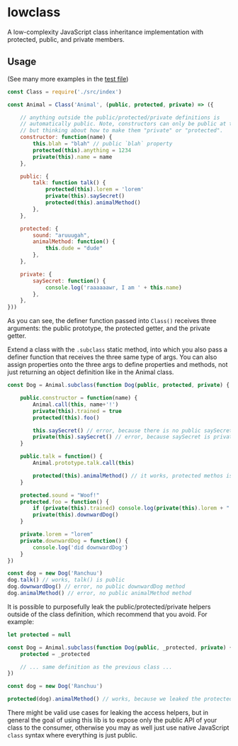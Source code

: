 
lowclass
========

A low-complexity JavaScript class inheritance implementation with protected, public, and private members.

Usage
-----

(See many more examples in the [test file](./test.js))

```js
const Class = require('./src/index')

const Animal = Class('Animal', (public, protected, private) => ({

    // anything outside the public/protected/private definitions is
    // automatically public. Note, constructors can only be public at the moment,
    // but thinking about how to make them "private" or "protected".
    constructor: function(name) {
        this.blah = "blah" // public `blah` property
        protected(this).anything = 1234
        private(this).name = name
    },

    public: {
        talk: function talk() {
            protected(this).lorem = 'lorem'
            private(this).saySecret()
            protected(this).animalMethod()
        },
    },

    protected: {
        sound: "aruuugah",
        animalMethod: function() {
            this.dude = "dude"
        },
    },

    private: {
        saySecret: function() {
            console.log('raaaaaawr, I am ' + this.name)
        },
    },
}))
```

As you can see, the definer function passed into `Class()` receives three
arguments: the public prototype, the protected getter, and the private getter.

Extend a class with the `.subclass` static method, into which you also pass a
definer function that receives the three same type of args. You can also assign
properties onto the three args to define properties and methods, not just
returning an object definition like in the Animal class.

```js
const Dog = Animal.subclass(function Dog(public, protected, private) {

    public.constructor = function(name) {
        Animal.call(this, name+'!')
        private(this).trained = true
        protected(this).foo()

        this.saySecret() // error, because there is no public saySecret method
        private(this).saySecret() // error, because saySecret is private in the above Animal class
    }

    public.talk = function() {
        Animal.prototype.talk.call(this)

        protected(this).animalMethod() // it works, protected methos is available in all sub classes.
    }

    protected.sound = "Woof!"
    protected.foo = function() {
        if (private(this).trained) console.log(private(this).lorem + "!")
        private(this).downwardDog()
    }

    private.lorem = "lorem"
    private.downwardDog = function() {
        console.log('did downwardDog')
    }
})

const dog = new Dog('Ranchuu')
dog.talk() // works, talk() is public
dog.downwardDog() // error, no public downwardDog method
dog.animalMethod() // error, no public animalMethod method
```

It is possible to purposefully leak the public/protected/private helpers outside
of the class definition, which recommend that you avoid. For example:

```js
let protected = null

const Dog = Animal.subclass(function Dog(public, _protected, private) {
    protected = _protected

    // ... same definition as the previous class ...
})

const dog = new Dog('Ranchuu')

protected(dog).animalMethod() // works, because we leaked the protected helper outside of the class definition.
```

There might be valid use cases for leaking the access helpers, but in general
the goal of using this lib is to expose only the public API of your class to
the consumer, otherwise you may as well just use native JavaScript `class`
syntax where everything is just public.
